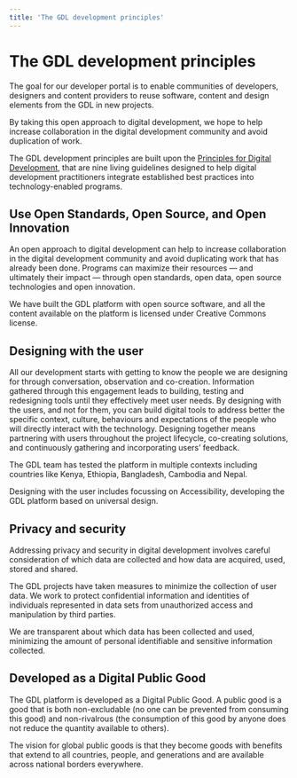 ```yaml
---
title: 'The GDL development principles'
---
```


<content>


# The GDL development principles

The goal for our developer portal is to enable communities of developers, designers and content providers to reuse software, content and design elements from the GDL in new projects.

By taking this open approach to digital development, we hope to help increase collaboration in the digital development community and avoid duplication of work.

The GDL development principles are built upon the [Principles for Digital Development](https://digitalprinciples.org/), that are nine living guidelines designed to help digital development practitioners integrate established best practices into technology-enabled programs.

## Use Open Standards, Open Source, and Open Innovation

An open approach to digital development can help to increase collaboration in the digital development community and avoid duplicating work that has already been done. Programs can maximize their resources — and ultimately their impact — through open standards, open data, open source technologies and open innovation.

We have built the GDL platform with open source software, and all the content available on the platform is licensed under Creative Commons license.

## Designing with the user

All our development starts with getting to know the people we are designing for through conversation, observation and co-creation. Information gathered through this engagement leads to building, testing and redesigning tools until they effectively meet user needs. By designing with the users, and not for them, you can build digital tools to address better the specific context, culture, behaviours and expectations of the people who will directly interact with the technology. Designing together means partnering with users throughout the project lifecycle, co-creating solutions, and continuously gathering and incorporating users’ feedback.

The GDL team has tested the platform in multiple contexts including countries like Kenya, Ethiopia, Bangladesh, Cambodia and Nepal.

Designing with the user includes focussing on Accessibility, developing the GDL platform based on universal design.

## Privacy and security

Addressing privacy and security in digital development involves careful consideration of which data are collected and how data are acquired, used, stored and shared.

The GDL projects have taken measures to minimize the collection of user data. We work to protect confidential information and identities of individuals represented in data sets from unauthorized access and manipulation by third parties.

We are transparent about which data has been collected and used, minimizing the amount of personal identifiable and sensitive information collected.

## Developed as a Digital Public Good
The GDL platform is developed as a Digital Public Good. A public good is a good that is both non-excludable (no one can be prevented from consuming this good) and non-rivalrous (the consumption of this good by anyone does not reduce the quantity available to others).

The vision for global public goods is that they become goods with benefits that extend to all countries, people, and generations and are available across national borders everywhere.

<backbutton />

<content>
